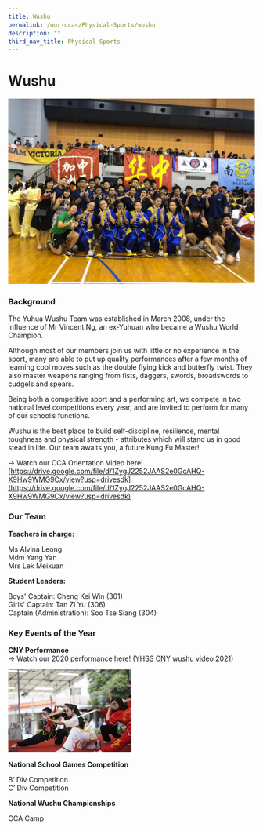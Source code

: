 ```yaml
---
title: Wushu
permalink: /our-ccas/Physical-Sports/wushu
description: ""
third_nav_title: Physical Sports
---
```

# **Wushu**

![](/images/wu.jpg)

### Background

The Yuhua Wushu Team was established in March 2008, under the influence of Mr Vincent Ng, an ex-Yuhuan who became a Wushu World Champion.  

Although most of our members join us with little or no experience in the sport, many are able to put up quality performances after a few months of learning cool moves such as the double flying kick and butterfly twist. They also master weapons ranging from fists, daggers, swords, broadswords to cudgels and spears.  

Being both a competitive sport and a performing art, we compete in two national level competitions every year, and are invited to perform for many of our school’s functions.

Wushu is the best place to build self-discipline, resilience, mental toughness and physical strength - attributes which will stand us in good stead in life. Our team awaits you, a future Kung Fu Master!

  

\-> Watch our CCA Orientation Video here! 
[https://drive.google.com/file/d/1ZygJ2252JAAS2e0GcAHQ-X9Hw9WMG9Cx/view?usp=drivesdk](https://drive.google.com/file/d/1ZygJ2252JAAS2e0GcAHQ-X9Hw9WMG9Cx/view?usp=drivesdk)

### Our Team

**Teachers in charge:**

Ms Alvina Leong   
Mdm Yang Yan   
Mrs Lek Meixuan

**Student Leaders:**

Boys' Captain: Cheng Kei Win (301)    
Girls' Captain: Tan Zi Yu (306)   
Captain (Administration): Soo Tse Siang (304)

### Key Events of the Year

**CNY Performance**   
\-> Watch our 2020 performance here! ([YHSS CNY wushu video 2021](https://www.youtube.com/watch?v=mSvglVwJGXc))

<img src="/images/wu%202.png" 
     style="width:50%">
		 
**National School Games Competition**  

B’ Div Competition    
C’ Div Competition 

**National Wushu Championships**

CCA Camp